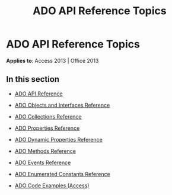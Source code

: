 ﻿---
title: ADO API Reference Topics
TOCTitle: ADO API reference
ms:assetid: c6191aa9-d8e9-4764-acb0-ae56ca759a8b
ms:mtpsurl: https://msdn.microsoft.com/en-us/library/JJ249967(v=office.15)
ms:contentKeyID: 48547622
ms.date: 09/18/2015
mtps_version: v=office.15
---

# ADO API Reference Topics


**Applies to**: Access 2013 | Office 2013

## In this section

  - [ADO API Reference](ado-api-reference.md)

  - [ADO Objects and Interfaces Reference](ado-objects-and-interfaces-reference.md)

  - [ADO Collections Reference](ado-collections-reference.md)

  - [ADO Properties Reference](ado-properties-reference.md)

  - [ADO Dynamic Properties Reference](ado-dynamic-properties-reference.md)

  - [ADO Methods Reference](ado-methods-reference.md)

  - [ADO Events Reference](ado-events-reference.md)

  - [ADO Enumerated Constants Reference](ado-enumerated-constants-reference.md)

  - [ADO Code Examples (Access)](ado-code-examples-access.md)

